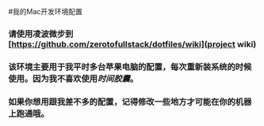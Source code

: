 #我的Mac开发环境配置

### 请使用凌波微步到 [https://github.com/zerotofullstack/dotfiles/wiki](project wiki)

### 该环境主要用于我平时多台苹果电脑的配置，每次重新装系统的时候使用。因为我不喜欢使用*时间胶囊*。

### 如果你想用跟我差不多的配置，记得修改一些地方才可能在你的机器上跑通哦。
